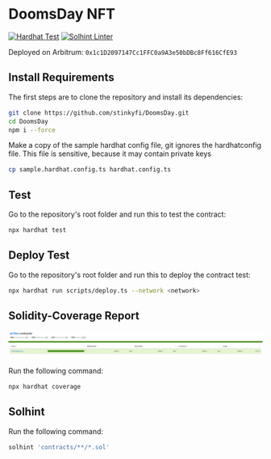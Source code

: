 # DoomsDay NFT
[![Hardhat Test](https://github.com/stinkyfi/DoomsDay/actions/workflows/hardhat_test.yml/badge.svg)](https://github.com/stinkyfi/DoomsDay/actions/workflows/hardhat_test.yml)
[![Solhint Linter](https://github.com/stinkyfi/DoomsDay/actions/workflows/solhint_lint.yml/badge.svg)](https://github.com/stinkyfi/DoomsDay/actions/workflows/solhint_lint.yml)

Deployed on Arbitrum:
```0x1c1D2097147Cc1FFC0a9A3e50bDBc8Ff616CfE93```

## Install Requirements
The first steps are to clone the repository and install its dependencies:
```sh
git clone https://github.com/stinkyfi/DoomsDay.git
cd DoomsDay
npm i --force
```

Make a copy of the sample hardhat config file, git ignores the hardhatconfig file.
This file is sensitive, because it may contain private keys
```sh
cp sample.hardhat.config.ts hardhat.config.ts
```

## Test
Go to the repository's root folder and run this to
test the contract:

```sh
npx hardhat test
```

## Deploy Test
Go to the repository's root folder and run this to
deploy the contract test:

```sh
npx hardhat run scripts/deploy.ts --network <network>
```

## Solidity-Coverage Report
<p align="center">
  <img src="https://github.com/stinkyfi/DoomsDay/blob/main/images/coverage_report.PNG">
</p>

Run the following command:
```sh
npx hardhat coverage
```

## Solhint
Run the following command:
```sh
solhint 'contracts/**/*.sol'
```
